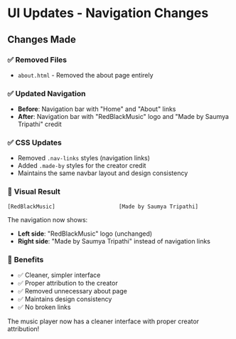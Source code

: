 # UI Updates - Navigation Changes

## Changes Made

### ✅ **Removed Files**
- `about.html` - Removed the about page entirely

### ✅ **Updated Navigation**
- **Before**: Navigation bar with "Home" and "About" links
- **After**: Navigation bar with "RedBlackMusic" logo and "Made by Saumya Tripathi" credit

### ✅ **CSS Updates**
- Removed `.nav-links` styles (navigation links)
- Added `.made-by` styles for the creator credit
- Maintains the same navbar layout and design consistency

### 🎨 **Visual Result**
```
[RedBlackMusic]                    [Made by Saumya Tripathi]
```

The navigation now shows:
- **Left side**: "RedBlackMusic" logo (unchanged)
- **Right side**: "Made by Saumya Tripathi" instead of navigation links

### 📱 **Benefits**
- ✅ Cleaner, simpler interface
- ✅ Proper attribution to the creator
- ✅ Removed unnecessary about page
- ✅ Maintains design consistency
- ✅ No broken links

The music player now has a cleaner interface with proper creator attribution!
